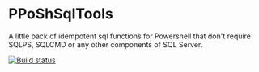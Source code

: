 # PPoShSqlTools
A little pack of idempotent sql functions for Powershell that don't require SQLPS, SQLCMD or any other components of SQL Server.


[![Build status](https://ci.appveyor.com/api/projects/status/xysmqfl2ex918h9t/branch/master?svg=true)](https://ci.appveyor.com/project/PPOSHGROUP/pposhsqltools/branch/master)

